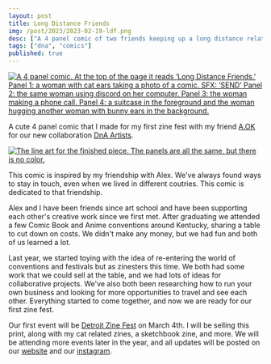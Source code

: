 ```yaml
---
layout: post
title: Long Distance Friends
img: /post/2023/2023-02-19-ldf.png
desc: ["A 4 panel comic of two friends keeping up a long distance relationship."]
tags: ["dna", "comics"]
published: true
---
```


<a href="{{ site.img_base_url }}/post/2023/2023-02-19-ldf.png" title="Click for full size"><img src="{{ site.img_base_url }}/post/2023/2023-02-19-ldf.png" alt="A 4 panel comic. At the top of the page it reads ‘Long Distance Friends.’ Panel 1: a woman with cat ears taking a photo of a comic. SFX: ‘SEND’ Panel 2: the same woman using discord on her computer. Panel 3: the woman making a phone call. Panel 4: a suitcase in the foreground and the woman hugging another woman with bunny ears in the background."></a>

A cute 4 panel comic that I made for my first zine fest with my friend [A.OK](https://aokvisualartist.com/) for our new collaboration [DnA Artists](https://www.dnaartists.net/).

<!--more-->

<a href="{{ site.img_base_url }}/post/2023/2023-02-19-ldf-lines.png" title="Click for full size"><img src="{{ site.img_base_url }}/post/2023/2023-02-19-ldf-lines.png" alt="The line art for the finished piece. The panels are all the same, but there is no color."></a>

This comic is inspired by my friendship with Alex. We've always found ways to stay in touch, even when we lived in different coutries. This comic is dedicated to that friendship.

Alex and I have been friends since art school and have been supporting each other's creative work since we first met. After graduating we attended a few Comic Book and Anime conventions around Kentucky, sharing a table to cut down on costs. We didn't make any money, but we had fun and both of us learned a lot.

Last year, we started toying with the idea of re-entering the world of conventions and festivals but as zinesters this time. We both had some work that we could sell at the table, and we had lots of ideas for collaborative projects. We've also both been researching how to run your own business and looking for more opportunities to travel and see each other. Everything started to come together, and now we are ready for our first zine fest.

Our first event will be [Detroit Zine Fest](https://www.dnaartists.net/events/detroit-zine-fest.html) on March 4th. I will be selling this print, along with my cat related zines, a sketchbook zine, and more. We will be attending more events later in the year, and all updates will be posted on our [website](https://www.dnaartists.net/) and our [instagram](https://www.instagram.com/dna.artists/).
